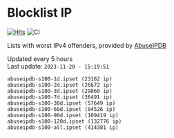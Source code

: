 # Blocklist IP

[![Hits](https://hits.seeyoufarm.com/api/count/incr/badge.svg?url=https%3A%2F%2Fgithub.com%2Fborestad%2Fblocklist-ip%2F&count_bg=%2379C83D&title_bg=%23555555&icon=&icon_color=%23E7E7E7&title=hits&edge_flat=false)](https://hits.seeyoufarm.com)  ![CI](https://img.shields.io/github/workflow/status/borestad/blocklist-ip/CI?style=flat-square)

Lists with worst IPv4 offenders, provided by [AbuseIPDB](https://www.abuseipdb.com/)

<!-- FOOTER-PLACEHOLDER -->
Updated every 5 hours<br>
Last update: `2023-11-20 - 15:19:51`
```
abuseipdb-s100-1d.ipset (23162 ip)
abuseipdb-s100-2d.ipset (26672 ip)
abuseipdb-s100-3d.ipset (29860 ip)
abuseipdb-s100-7d.ipset (36491 ip)
abuseipdb-s100-30d.ipset (57649 ip)
abuseipdb-s100-60d.ipset (84526 ip)
abuseipdb-s100-90d.ipset (109419 ip)
abuseipdb-s100-120d.ipset (132776 ip)
abuseipdb-s100-all.ipset (414381 ip)
```
